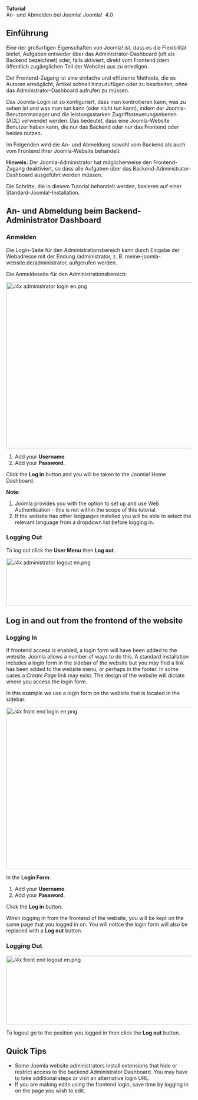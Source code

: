 <!-- Filename: J4.x:Logging_in_to_Joomla / Display title: Einloggen in Joomla -->

<span id="main-portal-heading">**Tutorial**  
An- und Abmelden bei Joomla!</span> Joomla!  4.0

## Einführung

Eine der großartigen Eigenschaften von Joomla! ist, dass es die
Flexibilität bietet, Aufgaben entweder über das Administrator-Dashboard
(oft als Backend bezeichnet) oder, falls aktiviert, direkt vom Frontend
(dem öffentlich zugänglichen Teil der Website) aus zu erledigen.

Der Frontend-Zugang ist eine einfache und effiziente Methode, die es
Autoren ermöglicht, Artikel schnell hinzuzufügen oder zu bearbeiten,
ohne das Administrator-Dashboard aufrufen zu müssen.

Das Joomla-Login ist so konfiguriert, dass man kontrollieren kann, was
zu sehen ist und was man tun kann (oder nicht tun kann), indem der
Joomla-Benutzermanager und die leistungsstarken Zugriffssteuerungsebenen
(ACL) verwendet werden. Das bedeutet, dass eine Joomla-Website Benutzer
haben kann, die nur das Backend oder nur das Frontend oder beides
nutzen.

Im Folgenden wird die An- und Abmeldung sowohl vom Backend als auch vom
Frontend Ihrer Joomla-Website behandelt.

**Hinweis:** Der Joomla-Administrator hat möglicherweise den
Frontend-Zugang deaktiviert, so dass alle Aufgaben über das
Backend-Administrator-Dashboard ausgeführt werden müssen.

Die Schritte, die in diesem Tutorial behandelt werden, basieren auf
einer Standard-Joomla!-Installation.

## An- und Abmeldung beim Backend-Administrator Dashboard

### Anmelden

Die Login-Seite für den Administrationsbereich kann durch Eingabe der
Webadresse mit der Endung /administrator, z. B.
meine-joomla-website.de/administrator, aufgerufen werden.

Die Anmeldeseite für den Administrationsbereich:

<img
src="https://docs.joomla.org/images/thumb/2/2a/J4x_administrator_login_en.png/800px-J4x_administrator_login_en.png"
class="thumbborder" decoding="async"
srcset="https://docs.joomla.org/images/2/2a/J4x_administrator_login_en.png 1.5x"
data-file-width="1000" data-file-height="562" width="800" height="450"
alt="J4x administrator login en.png" />

1.  Add your **Username**.
2.  Add your **Password**.

Click the **Log in** button and you will be taken to the Joomla! Home
Dashboard.

**Note:**

1.  Joomla provides you with the option to set up and use Web
    Authentication - this is not within the scope of this tutorial.
2.  If the website has other languages installed you will be able to
    select the relevant language from a dropdown list before logging in.

### Logging Out

To log out click the **User Menu** then **Log out**.

<img
src="https://docs.joomla.org/images/thumb/8/89/J4x_administrator_logout_en.png/800px-J4x_administrator_logout_en.png"
class="thumbborder" decoding="async"
srcset="https://docs.joomla.org/images/8/89/J4x_administrator_logout_en.png 1.5x"
data-file-width="1000" data-file-height="159" width="800" height="127"
alt="J4x administrator logout en.png" />

## Log in and out from the frontend of the website

### Logging In

If frontend access is enabled, a login form will have been added to the
website. Joomla allows a number of ways to do this. A standard
installation includes a login form in the sidebar of the website but you
may find a link has been added to the website menu, or perhaps in the
footer. In some cases a *Create Page* link may exist. The design of the
website will dictate where you access the login form.

In this example we use a login form on the website that is located in
the sidebar.

<img
src="https://docs.joomla.org/images/thumb/a/ae/J4x_front_end_login_en.png/800px-J4x_front_end_login_en.png"
class="thumbborder" decoding="async"
srcset="https://docs.joomla.org/images/a/ae/J4x_front_end_login_en.png 1.5x"
data-file-width="1000" data-file-height="548" width="800" height="438"
alt="J4x front end login en.png" />

In the **Login Form**:

1.  Add your **Username**.
2.  Add your **Password**.

Click the **Log in** button.

When logging in from the frontend of the website, you will be kept on
the same page that you logged in on. You will notice the login form will
also be replaced with a **Log out** button.

### Logging Out

<img
src="https://docs.joomla.org/images/thumb/a/a9/J4x_front_end_logout_en.png/800px-J4x_front_end_logout_en.png"
class="thumbborder" decoding="async"
srcset="https://docs.joomla.org/images/a/a9/J4x_front_end_logout_en.png 1.5x"
data-file-width="1000" data-file-height="233" width="800" height="186"
alt="J4x front end logout en.png" />

To logout go to the position you logged in then click the **Log out**
button.

## Quick Tips

- Some Joomla website administrators install extensions that hide or
  restrict access to the backend Administrator Dashboard. You may have
  to take additional steps or visit an alternative login URL.
- If you are making edits using the frontend login, save time by logging
  in on the page you wish to edit.
